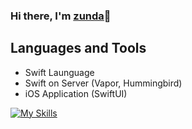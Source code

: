 ### Hi there, I'm [zunda](https://twitter.com/zunda_pixel)👋

## Languages and Tools

- Swift Launguage
- Swift on Server (Vapor, Hummingbird)
- iOS Application (SwiftUI)

[![My Skills](https://skillicons.dev/icons?i=swift,apple,gcp,supabase,cloudflare,heroku,nextjs,react,bun,ts,docker,postgres)](https://skillicons.dev)



